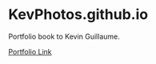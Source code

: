 # KevPhotos.github.io
Portfolio book to Kevin Guillaume.

[Portfolio Link](http://www.KevPhotos.github.io)
